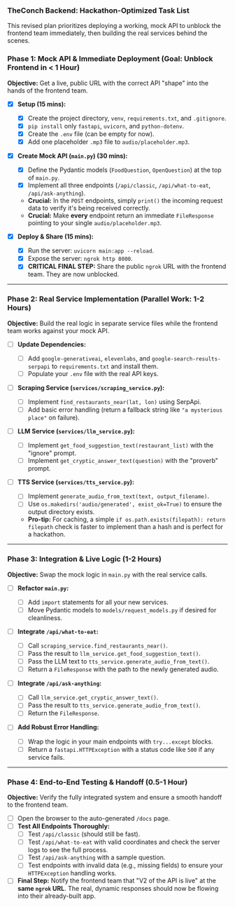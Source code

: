 ### **TheConch Backend: Hackathon-Optimized Task List**

This revised plan prioritizes deploying a working, mock API to unblock the frontend team immediately, then building the real services behind the scenes.

### **Phase 1: Mock API & Immediate Deployment (Goal: Unblock Frontend in < 1 Hour)**

**Objective:** Get a live, public URL with the correct API "shape" into the hands of the frontend team.

- [x] **Setup (15 mins):**

  - [x] Create the project directory, `venv`, `requirements.txt`, and `.gitignore`.
  - [x] `pip install` only `fastapi`, `uvicorn`, and `python-dotenv`.
  - [x] Create the `.env` file (can be empty for now).
  - [x] Add one placeholder `.mp3` file to `audio/placeholder.mp3`.

- [x] **Create Mock API (`main.py`) (30 mins):**

  - [x] Define the Pydantic models (`FoodQuestion`, `OpenQuestion`) at the top of `main.py`.
  - [x] Implement all three endpoints (`/api/classic`, `/api/what-to-eat`, `/api/ask-anything`).
  - **Crucial:** In the `POST` endpoints, simply `print()` the incoming request data to verify it's being received correctly.
  - **Crucial:** Make **every** endpoint return an immediate `FileResponse` pointing to your single `audio/placeholder.mp3`.

- [x] **Deploy & Share (15 mins):**
  - [x] Run the server: `uvicorn main:app --reload`.
  - [x] Expose the server: `ngrok http 8000`.
  - [x] **CRITICAL FINAL STEP:** Share the public `ngrok` URL with the frontend team. They are now unblocked.

---

### **Phase 2: Real Service Implementation (Parallel Work: 1-2 Hours)**

**Objective:** Build the real logic in separate service files while the frontend team works against your mock API.

- [ ] **Update Dependencies:**

  - [ ] Add `google-generativeai`, `elevenlabs`, and `google-search-results-serpapi` to `requirements.txt` and install them.
  - [ ] Populate your `.env` file with the real API keys.

- [ ] **Scraping Service (`services/scraping_service.py`):**

  - [ ] Implement `find_restaurants_near(lat, lon)` using SerpApi.
  - [ ] Add basic error handling (return a fallback string like `"a mysterious place"` on failure).

- [ ] **LLM Service (`services/llm_service.py`):**

  - [ ] Implement `get_food_suggestion_text(restaurant_list)` with the "ignore" prompt.
  - [ ] Implement `get_cryptic_answer_text(question)` with the "proverb" prompt.

- [ ] **TTS Service (`services/tts_service.py`):**
  - [ ] Implement `generate_audio_from_text(text, output_filename)`.
  - [ ] Use `os.makedirs('audio/generated', exist_ok=True)` to ensure the output directory exists.
  - **Pro-tip:** For caching, a simple `if os.path.exists(filepath): return filepath` check is faster to implement than a hash and is perfect for a hackathon.

---

### **Phase 3: Integration & Live Logic (1-2 Hours)**

**Objective:** Swap the mock logic in `main.py` with the real service calls.

- [ ] **Refactor `main.py`:**

  - [ ] Add `import` statements for all your new services.
  - [ ] Move Pydantic models to `models/request_models.py` if desired for cleanliness.

- [ ] **Integrate `/api/what-to-eat`:**

  - [ ] Call `scraping_service.find_restaurants_near()`.
  - [ ] Pass the result to `llm_service.get_food_suggestion_text()`.
  - [ ] Pass the LLM text to `tts_service.generate_audio_from_text()`.
  - [ ] Return a `FileResponse` with the path to the newly generated audio.

- [ ] **Integrate `/api/ask-anything`:**

  - [ ] Call `llm_service.get_cryptic_answer_text()`.
  - [ ] Pass the result to `tts_service.generate_audio_from_text()`.
  - [ ] Return the `FileResponse`.

- [ ] **Add Robust Error Handling:**
  - [ ] Wrap the logic in your main endpoints with `try...except` blocks.
  - [ ] Return a `fastapi.HTTPException` with a status code like `500` if any service fails.

---

### **Phase 4: End-to-End Testing & Handoff (0.5-1 Hour)**

**Objective:** Verify the fully integrated system and ensure a smooth handoff to the frontend team.

- [ ] Open the browser to the auto-generated `/docs` page.
- [ ] **Test All Endpoints Thoroughly:**
  - [ ] Test `/api/classic` (should still be fast).
  - [ ] Test `/api/what-to-eat` with valid coordinates and check the server logs to see the full process.
  - [ ] Test `/api/ask-anything` with a sample question.
  - [ ] Test endpoints with invalid data (e.g., missing fields) to ensure your `HTTPException` handling works.
- [ ] **Final Step:** Notify the frontend team that "V2 of the API is live" at the **same `ngrok` URL**. The real, dynamic responses should now be flowing into their already-built app.
